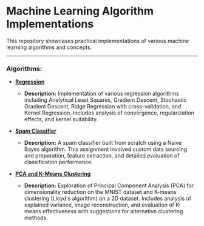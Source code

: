 # Machine Learning Algorithm Implementations

This repository showcases practical implementations of various machine learning algorithms and concepts.

---

### Algorithms:

* **[Regression](./Regression/README.md)**
    * **Description:** Implementation of various regression algorithms including Analytical Least Squares, Gradient Descent, Stochastic Gradient Descent, Ridge Regression with cross-validation, and Kernel Regression. Includes analysis of convergence, regularization effects, and kernel suitability.

* **[Spam Classifier](./Spam_classifier/README.md)**
    * **Description:** A spam classifier built from scratch using a Naive Bayes algorithm. This assignment involved custom data sourcing and preparation, feature extraction, and detailed evaluation of classification performance.

* **[PCA and K-Means Clustering](./PCA_&_KMeans/README.md)**
    * **Description:** Exploration of Principal Component Analysis (PCA) for dimensionality reduction on the MNIST dataset and K-means clustering (Lloyd's algorithm) on a 2D dataset. Includes analysis of explained variance, image reconstruction, and evaluation of K-means effectiveness with suggestions for alternative clustering methods.